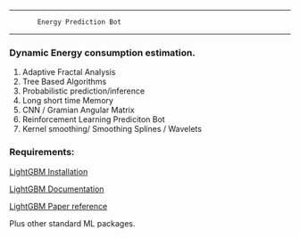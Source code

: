 -------------------------------------
           
           Energy Prediction Bot

---------------------------------------

### Dynamic Energy consumption estimation.

      
  1) Adaptive Fractal Analysis
  2) Tree Based Algorithms
  3) Probabilistic  prediction/inference
  4) Long short time Memory
  5) CNN / Gramian Angular Matrix
  6) Reinforcement Learning Prediciton Bot
  7) Kernel smoothing/ Smoothing Splines / Wavelets


### Requirements:

[LightGBM Installation](https://github.com/microsoft/LightGBM/tree/master/python-package)

[LightGBM Documentation](https://lightgbm.readthedocs.io/en/latest/Parameters.html#core-parameters)

[LightGBM Paper reference](http://papers.nips.cc/paper/6907-lightgbm-a-highly-efficient-gradi)

Plus other standard ML packages.



  
